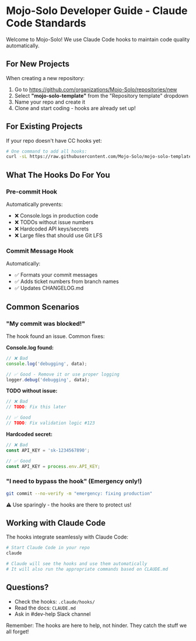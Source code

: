 # Mojo-Solo Developer Guide - Claude Code Standards

Welcome to Mojo-Solo! We use Claude Code hooks to maintain code quality automatically.

## For New Projects

When creating a new repository:

1. Go to https://github.com/organizations/Mojo-Solo/repositories/new
2. Select **"mojo-solo-template"** from the "Repository template" dropdown
3. Name your repo and create it
4. Clone and start coding - hooks are already set up!

## For Existing Projects

If your repo doesn't have CC hooks yet:

```bash
# One command to add all hooks:
curl -sL https://raw.githubusercontent.com/Mojo-Solo/mojo-solo-template/main/scripts/quick-setup.sh | bash
```

## What The Hooks Do For You

### Pre-commit Hook
Automatically prevents:
- ❌ Console.logs in production code
- ❌ TODOs without issue numbers  
- ❌ Hardcoded API keys/secrets
- ❌ Large files that should use Git LFS

### Commit Message Hook
Automatically:
- ✅ Formats your commit messages
- ✅ Adds ticket numbers from branch names
- ✅ Updates CHANGELOG.md

## Common Scenarios

### "My commit was blocked!"

The hook found an issue. Common fixes:

**Console.log found:**
```javascript
// ❌ Bad
console.log('debugging', data);

// ✅ Good - Remove it or use proper logging
logger.debug('debugging', data);
```

**TODO without issue:**
```javascript
// ❌ Bad
// TODO: Fix this later

// ✅ Good
// TODO: Fix validation logic #123
```

**Hardcoded secret:**
```javascript
// ❌ Bad
const API_KEY = 'sk-1234567890';

// ✅ Good
const API_KEY = process.env.API_KEY;
```

### "I need to bypass the hook" (Emergency only!)

```bash
git commit --no-verify -m "emergency: fixing production"
```

⚠️ Use sparingly - the hooks are there to protect us!

## Working with Claude Code

The hooks integrate seamlessly with Claude Code:

```bash
# Start Claude Code in your repo
claude

# Claude will see the hooks and use them automatically
# It will also run the appropriate commands based on CLAUDE.md
```

## Questions?

- Check the hooks: `.claude/hooks/`
- Read the docs: `CLAUDE.md`
- Ask in #dev-help Slack channel

Remember: The hooks are here to help, not hinder. They catch the stuff we all forget!